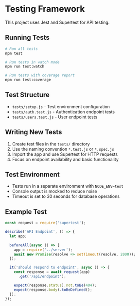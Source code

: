 # Testing Framework

This project uses Jest and Supertest for API testing.

## Running Tests

```bash
# Run all tests
npm test

# Run tests in watch mode
npm run test:watch

# Run tests with coverage report
npm run test:coverage
```

## Test Structure

- `tests/setup.js` - Test environment configuration
- `tests/auth.test.js` - Authentication endpoint tests
- `tests/users.test.js` - User endpoint tests

## Writing New Tests

1. Create test files in the `tests/` directory
2. Use the naming convention `*.test.js` or `*.spec.js`
3. Import the app and use Supertest for HTTP requests
4. Focus on endpoint availability and basic functionality

## Test Environment

- Tests run in a separate environment with `NODE_ENV=test`
- Console output is mocked to reduce noise
- Timeout is set to 30 seconds for database operations

## Example Test

```javascript
const request = require('supertest');

describe('API Endpoint', () => {
  let app;
  
  beforeAll(async () => {
    app = require('../server');
    await new Promise(resolve => setTimeout(resolve, 2000));
  });

  it('should respond to endpoint', async () => {
    const response = await request(app)
      .get('/api/endpoint');

    expect(response.status).not.toBe(404);
    expect(response.body).toBeDefined();
  });
});
```